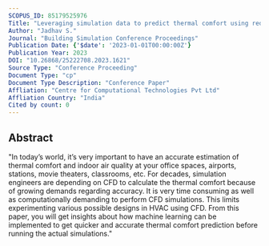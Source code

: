 ```yaml
---
SCOPUS_ID: 85179525976
Title: "Leveraging simulation data to predict thermal comfort using reduce order modelling"
Author: "Jadhav S."
Journal: "Building Simulation Conference Proceedings"
Publication Date: {'$date': '2023-01-01T00:00:00Z'}
Publication Year: 2023
DOI: "10.26868/25222708.2023.1621"
Source Type: "Conference Proceeding"
Document Type: "cp"
Document Type Description: "Conference Paper"
Affliation: "Centre for Computational Technologies Pvt Ltd"
Affliation Country: "India"
Cited by count: 0
---
```


## Abstract
"In today’s world, it’s very important to have an accurate estimation of thermal comfort and indoor air quality at your office spaces, airports, stations, movie theaters, classrooms, etc. For decades, simulation engineers are depending on CFD to calculate the thermal comfort because of growing demands regarding accuracy. It is very time consuming as well as computationally demanding to perform CFD simulations. This limits experimenting various possible designs in HVAC using CFD. From this paper, you will get insights about how machine learning can be implemented to get quicker and accurate thermal comfort prediction before running the actual simulations."

